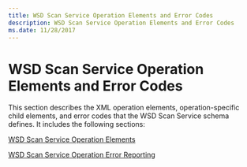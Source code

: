 ```yaml
---
title: WSD Scan Service Operation Elements and Error Codes
description: WSD Scan Service Operation Elements and Error Codes
ms.date: 11/28/2017
---
```


# WSD Scan Service Operation Elements and Error Codes


This section describes the XML operation elements, operation-specific child elements, and error codes that the WSD Scan Service schema defines. It includes the following sections:

[WSD Scan Service Operation Elements](wsd-scan-service-operation-elements.md)

[WSD Scan Service Operation Error Reporting](wsd-scan-service-operation-error-reporting.md)

 

 






